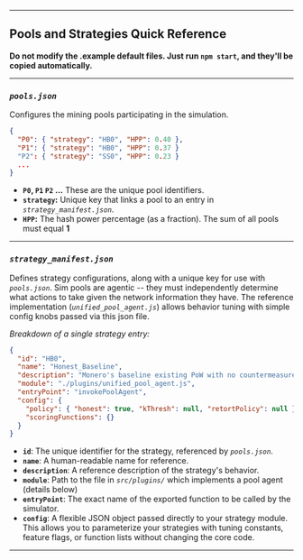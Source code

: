 
---

## Pools and Strategies Quick Reference

**Do not modify the .example default files. Just run `npm start`, and they'll be copied automatically.**

---

### *`pools.json`*
Configures the mining pools participating in the simulation.

```json
{
  "P0": { "strategy": "HB0", "HPP": 0.40 },
  "P1": { "strategy": "HB0", "HPP": 0.37 }
  "P2": { "strategy": "SS0", "HPP": 0.23 }
  ...
}
```

*   **`P0`, `P1` `P2` ...**  These are the unique pool identifiers.
*   **`strategy`:**  Unique key that links a pool to an entry in *`strategy_manifest.json`*.
*   **`HPP`:**  The hash power percentage (as a fraction). The sum of all pools must equal **1**

---

### *`strategy_manifest.json`*
Defines strategy configurations, along with a unique key for use with *`pools.json`*. Sim pools are agentic -- they must independently determine what actions to take given the network information they have. The reference implementation (*`unified_pool_agent.js`*) allows behavior tuning with simple config knobs passed via this json file.

*Breakdown of a single strategy entry:*
```json
{
  "id": "HB0",
  "name": "Honest_Baseline",
  "description": "Monero's baseline existing PoW with no countermeasures.",
  "module": "./plugins/unified_pool_agent.js",
  "entryPoint": "invokePoolAgent",
  "config": {
    "policy": { "honest": true, "kThresh": null, "retortPolicy": null },
    "scoringFunctions": {}
  }
}
```

*   **`id`**: The unique identifier for the strategy, referenced by *`pools.json`*.
*   **`name`**: A human-readable name for reference.
*   **`description`**: A reference description of the strategy's behavior.
*   **`module`**: Path to the file in *`src/plugins/`* which implements a pool agent (details below)
*   **`entryPoint`**: The exact name of the exported function to be called by the simulator.
*   **`config`**: A flexible JSON object passed directly to your strategy module. This allows you to parameterize your strategies with tuning constants, feature flags, or function lists without changing the core code.

---
